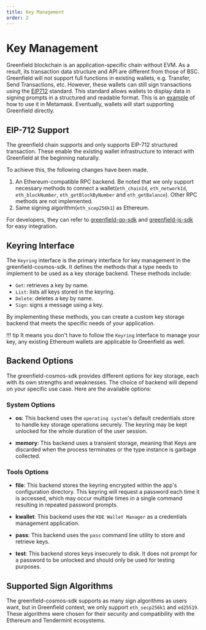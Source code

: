 ```yaml
---
title: Key Management
order: 2
---
```


# Key Management

Greenfield blockchain is an application-specific chain without EVM.
As a result, its transaction data structure and API are different from those of BSC.
Greenfield will not support full functions in existing wallets, e.g. Transfer, Send Transactions, etc. 
However, these wallets can still sign transactions using the [EIP712](https://eips.ethereum.org/EIPS/eip-712) standard.
This standard allows wallets to display data in signing prompts in a structured and readable format. 
This is an [example](https://medium.com/metamask/eip712-is-coming-what-to-expect-and-how-to-use-it-bb92fd1a7a26) of how to use it in Metamask. 
Eventually, wallets will start supporting Greenfield directly.

## EIP-712 Support

The greenfield chain supports and only supports EIP-712 structured transaction.  These enable the existing wallet 
infrastructure to interact with Greenfield at the beginning naturally.

To achieve this, the following changes have been made.

1. An Ethereum-compatible RPC backend. Be noted that we only support necessary methods to connect a 
  wallet(`eth_chainId`, `eth_networkId`, `eth_blockNumber`, `eth_getBlockByNumber` and `eth_getBalance`). Other RPC methods are not implemented.
2. Same signing algorithm(`eth_scep256k1`) as Ethereum.

For developers, they can refer to [greenfield-go-sdk](https://github.com/bnb-chain/greenfield-go-sdk) and 
[greenfield-js-sdk](https://github.com/bnb-chain/greenfield-js-sdk) for easy integration.

## Keyring Interface

The `Keyring` interface is the primary interface for key management in the greenfield-cosmos-sdk. It defines the methods 
that a type needs to implement to be used as a key storage backend. These methods include:

-   `Get`: retrieves a key by name.
-   `List`: lists all keys stored in the keyring.
-   `Delete`: deletes a key by name.
-   `Sign`: signs a message using a key.

By implementing these methods, you can create a custom key storage backend that meets the specific needs of your application.

!!! tip
    It means you don't have to follow the `Keyring` interface to manage your key, any existing Ethereum wallets are applicable to
    Greenfield as well.


## Backend Options

The greenfield-cosmos-sdk provides different options for key storage, each with its own strengths and weaknesses. The choice of backend will depend on your specific use case. Here are the available options:

### System Options

- **os**: This backend uses the `operating system`'s default credentials store to handle key storage operations securely. 
The keyring may be kept unlocked for the whole duration of the user session.

- **memory**: This backend uses a transient storage, meaning that Keys are discarded when the process terminates or the type 
instance is garbage collected.

### Tools Options

- **file**: This backend stores the keyring encrypted within the app's configuration directory. This keyring will request a password each time it is accessed, which may occur multiple times in a single command resulting in repeated password prompts.

- **kwallet**: This backend uses the `KDE Wallet Manager` as a credentials management application.

- **pass**: This backend uses the `pass` command line utility to store and retrieve keys.

- **test**: This backend stores keys insecurely to disk. It does not prompt for a password to be unlocked and should 
only be used for testing purposes.
 

## Supported Sign Algorithms

The greenfield-cosmos-sdk supports as many sign algorithms as users want, but in Greenfield context, we only 
support `eth_secp256k1` and `ed25519`. These algorithms were chosen for their security and compatibility with the 
Ethereum and Tendermint ecosystems.